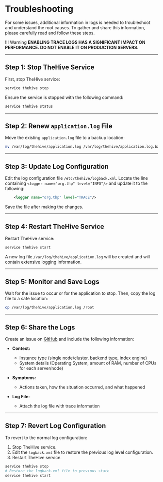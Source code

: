 
# Troubleshooting

For some issues, additional information in logs is needed to troubleshoot and understand the root causes. To gather and share this information, please carefully read and follow these steps.

!!! Warning
    **ENABLING TRACE LOGS HAS A SIGNIFICANT IMPACT ON PERFORMANCE. DO NOT ENABLE IT ON PRODUCTION SERVERS.**

--- 

## Step 1: Stop TheHive Service

First, stop TheHive service:

```bash
service thehive stop
```

Ensure the service is stopped with the following command:

```bash
service thehive status
```

---

## Step 2: Renew `application.log` File

Move the existing `application.log` file to a backup location:

```bash
mv /var/log/thehive/application.log /var/log/thehive/application.log.bak
```

---

## Step 3: Update Log Configuration

Edit the log configuration file `/etc/thehive/logback.xml`. Locate the line containing `<logger name="org.thp" level="INFO"/>` and update it to the following:

```xml
    <logger name="org.thp" level="TRACE"/>
```

Save the file after making the changes.

---

## Step 4: Restart TheHive Service

Restart TheHive service:

```bash
service thehive start
```

A new log file `/var/log/thehive/application.log` will be created and will contain extensive logging information.

---

## Step 5: Monitor and Save Logs

Wait for the issue to occur or for the application to stop. Then, copy the log file to a safe location:

```bash
cp /var/log/thehive/application.log /root
```

---

## Step 6: Share the Logs

Create an issue on [GitHub](https://github.com/StrangeBeeCorp/TheHive-feedback/issues/new?assignees=&labels=bug%2C+TheHive&template=bug_report.md&title=%5BBug%5D) and include the following information:

- **Context:**
  - Instance type (single node/cluster, backend type, index engine)
  - System details (Operating System, amount of RAM, number of CPUs for each server/node)

- **Symptoms:**
  - Actions taken, how the situation occurred, and what happened

- **Log File:**
  - Attach the log file with trace information

---

## Step 7: Revert Log Configuration

To revert to the normal log configuration:

1. Stop TheHive service.
2. Edit the `logback.xml` file to restore the previous log level configuration.
3. Restart TheHive service.

```bash
service thehive stop
# Restore the logback.xml file to previous state
service thehive start
```

&nbsp;